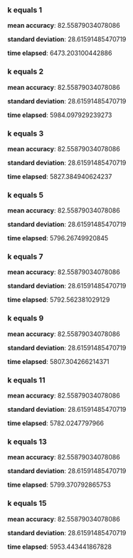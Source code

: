 ### k equals 1
**mean accuracy**: 82.55879034078086

**standard deviation**: 28.61591485470719

**time elapsed**: 6473.203100442886

### k equals 2
**mean accuracy**: 82.55879034078086

**standard deviation**: 28.61591485470719

**time elapsed**: 5984.097929239273

### k equals 3
**mean accuracy**: 82.55879034078086

**standard deviation**: 28.61591485470719

**time elapsed**: 5827.384940624237

### k equals 5
**mean accuracy**: 82.55879034078086

**standard deviation**: 28.61591485470719

**time elapsed**: 5796.26749920845

### k equals 7
**mean accuracy**: 82.55879034078086

**standard deviation**: 28.61591485470719

**time elapsed**: 5792.562381029129

### k equals 9
**mean accuracy**: 82.55879034078086

**standard deviation**: 28.61591485470719

**time elapsed**: 5807.304266214371

### k equals 11
**mean accuracy**: 82.55879034078086

**standard deviation**: 28.61591485470719

**time elapsed**: 5782.0247797966

### k equals 13
**mean accuracy**: 82.55879034078086

**standard deviation**: 28.61591485470719

**time elapsed**: 5799.370792865753

### k equals 15
**mean accuracy**: 82.55879034078086

**standard deviation**: 28.61591485470719

**time elapsed**: 5953.443441867828

